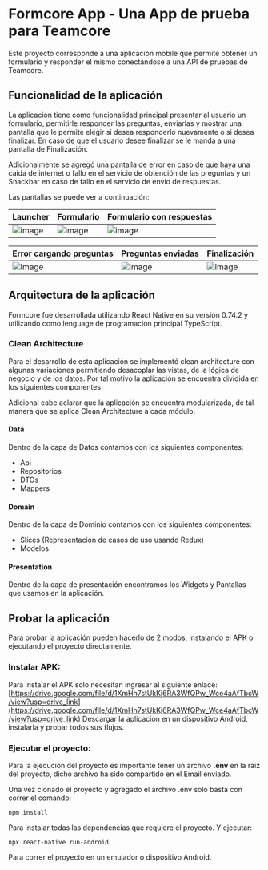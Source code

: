 # Formcore App - Una App de prueba para Teamcore
Este proyecto corresponde a una aplicación mobile que permite obtener un formulario y responder el mismo conectándose a una API de pruebas de Teamcore.

## Funcionalidad de la aplicación

La aplicación tiene como funcionalidad principal presentar al usuario un formulario, permitirle responder las preguntas,
enviarlas y mostrar una pantalla que le permite elegir si desea responderlo nuevamente o si desea finalizar.
En caso de que el usuario desee finalizar se le manda a una pantalla de Finalización.

Adicionalmente se agregó una pantalla de error en caso de que haya una caida de internet o fallo en el servicio de obtención de las preguntas
y un Snackbar en caso de fallo en el servicio de envio de respuestas.

Las pantallas se puede ver a continuación:

| Launcher     | Formulario | Formulario con respuestas |
| ---      | ---       | --- |
| ![image](https://github.com/diegocalero0/FormCore/assets/20039102/668f0da2-73fe-4bab-80e7-c8b74466bc83) |![image](https://github.com/diegocalero0/FormCore/assets/20039102/d61877db-855e-4a04-81ff-397098cf5b8c)|![image](https://github.com/diegocalero0/FormCore/assets/20039102/691b0b7c-ac56-4dba-a676-956ca533ec5b) |

| Error cargando preguntas     | Preguntas enviadas | Finalización |
| ---      | ---       | --- |
|![image](https://github.com/diegocalero0/FormCore/assets/20039102/fbf736d1-5791-42d0-9c97-f546f3077068)|![image](https://github.com/diegocalero0/FormCore/assets/20039102/f287380f-6677-49e4-a241-02f9699f253e)|![image](https://github.com/diegocalero0/FormCore/assets/20039102/f984f69c-256a-4cb2-9902-7f49d9985aa9)|






## Arquitectura de la aplicación
Formcore fue desarrollada utilizando React Native en su versión 0.74.2 y utilizando como lenguage de programación principal TypeScript.

### Clean Architecture
Para el desarrollo de esta aplicación se implementó clean architecture con algunas variaciones permitiendo desacoplar las vistas, de la lógica de negocio y de los datos. Por tal motivo la aplicación se encuentra dividida en los siguientes componentes

Adicional cabe aclarar que la aplicación se encuentra modularizada, de tal manera que se aplica Clean Architecture a cada módulo.

#### Data
Dentro de la capa de Datos contamos con los siguientes componentes:

* Api
* Repositorios
* DTOs
* Mappers

#### Domain
Dentro de la capa de Dominio contamos con los siguientes componentes:

* Slices (Representación de casos de uso usando Redux)
* Modelos

#### Presentation

Dentro de la capa de presentación encontramos los Widgets y Pantallas que usamos en la aplicación.

## Probar la aplicación

Para probar la aplicación pueden hacerlo de 2 modos, instalando el APK o ejecutando el proyecto directamente.

### Instalar APK:

Para instalar el APK solo necesitan ingresar al siguiente enlace: [https://drive.google.com/file/d/1XmHh7stUkKj6RA3WfQPw_Wce4aAfTbcW/view?usp=drive_link](https://drive.google.com/file/d/1XmHh7stUkKj6RA3WfQPw_Wce4aAfTbcW/view?usp=drive_link)
Descargar la aplicación en un dispositivo Android, instalarla y probar todos sus flujos.

### Ejecutar el proyecto:
Para la ejecución del proyecto es importante tener un archivo **.env** en la raíz del proyecto, dicho archivo ha sido compartido en el Email enviado.

Una vez clonado el proyecto y agregado el archivo .env solo basta con correr el comando:
```
npm install
```

Para instalar todas las dependencias que requiere el proyecto. Y ejecutar:
```
npx react-native run-android
```
Para correr el proyecto en un emulador o dispositivo Android.
